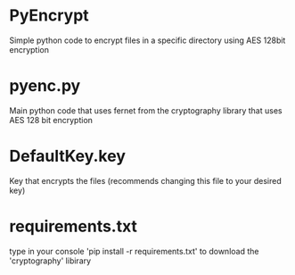 # PyEncrypt
Simple python code to encrypt files in a specific directory using AES 128bit encryption 

# pyenc.py
Main python code that uses fernet from the cryptography library that uses AES 128 bit encryption

# DefaultKey.key
Key that encrypts the files (recommends changing this file to your desired key)

# requirements.txt
type in your console 'pip install -r requirements.txt' to download the 'cryptography' libirary
